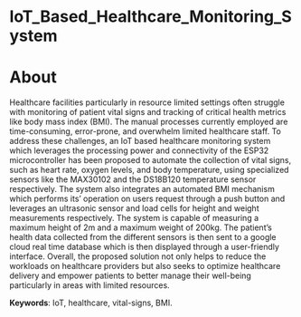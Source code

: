 # IoT_Based_Healthcare_Monitoring_System

# About

Healthcare facilities particularly in resource limited settings often struggle with monitoring of patient vital signs and tracking of critical health metrics like body mass index (BMI). The manual processes currently employed are time-consuming, error-prone, and overwhelm limited healthcare staff. To address these challenges, an IoT based healthcare monitoring system which leverages the processing power and connectivity of the ESP32 microcontroller has been proposed to automate the collection of vital signs, such as heart rate, oxygen levels, and body temperature, using specialized sensors like the MAX30102 and the DS18B120 temperature sensor respectively. The system also integrates an automated BMI mechanism which performs its’ operation on users request through a push button and leverages an ultrasonic sensor and load cells for height and weight measurements respectively. The system is capable of measuring a maximum height of 2m and a maximum weight of 200kg. The patient’s health data collected from the different sensors is then sent to a google cloud real time database which is then displayed through a user-friendly interface. Overall, the proposed solution not only helps to reduce the workloads on healthcare providers but also seeks to optimize healthcare delivery and empower patients to better manage their well-being particularly in areas with limited resources. 

**Keywords**: IoT, healthcare, vital-signs, BMI.
